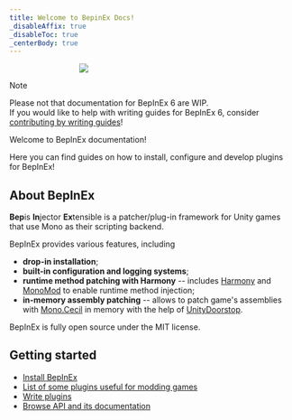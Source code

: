 ```yaml
---
title: Welcome to BepinEx Docs!
_disableAffix: true
_disableToc: true
_centerBody: true
---
```


<div style="width: 256px; margin: auto;">
    <img src="https://avatars2.githubusercontent.com/u/39589027?s=256"/>
</div>

> [!NOTE]  
> Please not that documentation for BepInEx 6 are WIP.  
> If you would like to help with writing guides for BepInEx 6, consider 
> [contributing by writing guides](https://github.com/BepInEx/bepinex_docs#contributing)!

Welcome to BepInEx documentation!

Here you can find guides on how to install, configure and develop plugins for BepInEx!

## About BepInEx

**Bep**is **In**jector **Ex**tensible is a patcher/plug-in framework for Unity games that use Mono as their scripting backend.

BepInEx provides various features, including

* **drop-in installation**;
* **built-in configuration and logging systems**; 
* **runtime method patching with Harmony** -- includes [Harmony](https://github.com/pardeike/Harmony) and [MonoMod](https://github.com/MonoMod/MonoMod) to enable runtime method injection;
* **in-memory assembly patching** -- allows to patch game's assemblies with [Mono.Cecil](https://github.com/jbevain/cecil) in memory with the help of [UnityDoorstop](https://github.com/NeighTools/UnityDoorstop).

BepInEx is fully open source under the MIT license.

## Getting started

* [Install BepInEx](<xref:installation>)
* [List of some plugins useful for modding games](<xref:dev_tools>)
* [Write plugins](<xref:plugin_dev_index>)
* [Browse API and its documentation](<xref:api>)